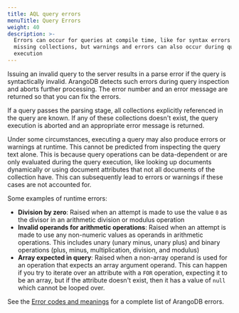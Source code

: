 ```yaml
---
title: AQL query errors
menuTitle: Query Errors
weight: 40
description: >-
  Errors can occur for queries at compile time, like for syntax errors and
  missing collections, but warnings and errors can also occur during query
  execution
---
```

Issuing an invalid query to the server results in a parse error if the query
is syntactically invalid. ArangoDB detects such errors during query
inspection and aborts further processing. The error number and an error
message are returned so that you can fix the errors.

If a query passes the parsing stage, all collections explicitly referenced in
the query are known. If any of these collections doesn't exist, the query execution
is aborted and an appropriate error message is returned.

Under some circumstances, executing a query may also produce errors or warnings
at runtime. This cannot be predicted from inspecting the query text alone.
This is because query operations can be data-dependent or are only evaluated
during the query execution, like looking up documents dynamically or using
document attributes that not all documents of the collection have. This can
subsequently lead to errors or warnings if these cases are not accounted for.

Some examples of runtime errors:

- **Division by zero**: Raised when an attempt is made to use the value
  `0` as the divisor in an arithmetic division or modulus operation
- **Invalid operands for arithmetic operations**: Raised when an attempt
  is made to use any non-numeric values as operands in arithmetic operations.
  This includes unary (unary minus, unary plus) and binary operations (plus,
  minus, multiplication, division, and modulus)
- **Array expected in query**: Raised when a non-array operand is used for an
  operation that expects an array argument operand. This can happen if you
  try to iterate over an attribute with a `FOR` operation, expecting it to be an
  array, but if the attribute doesn't exist, then it has a value of `null` which
  cannot be looped over.

See the [Error codes and meanings](../../develop/error-codes.md)
for a complete list of ArangoDB errors.
